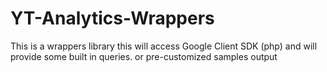 # YT-Analytics-Wrappers
This is a wrappers library this will access Google Client SDK (php) and will provide some built in queries. or pre-customized samples output
